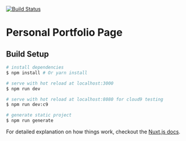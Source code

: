 [![Build Status](https://travis-ci.org/davidrfreeman/portfolio.svg?branch=master)](https://travis-ci.org/davidrfreeman/portfolio)

# Personal Portfolio Page

## Build Setup

``` bash
# install dependencies
$ npm install # Or yarn install

# serve with hot reload at localhost:3000
$ npm run dev

# serve with hot reload at localhost:8080 for cloud9 testing
$ npm run dev:c9

# generate static project
$ npm run generate
```

For detailed explanation on how things work, checkout the [Nuxt.js docs](https://github.com/nuxt/nuxt.js).

